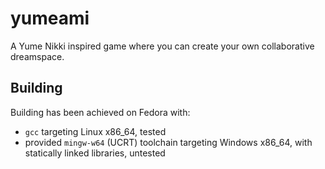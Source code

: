 # yumeami
A Yume Nikki inspired game where you can create your own collaborative dreamspace. 

## Building

Building has been achieved on Fedora with:
- `gcc` targeting Linux x86_64, tested
- provided `mingw-w64` (UCRT) toolchain targeting Windows x86_64, with statically linked libraries, untested
